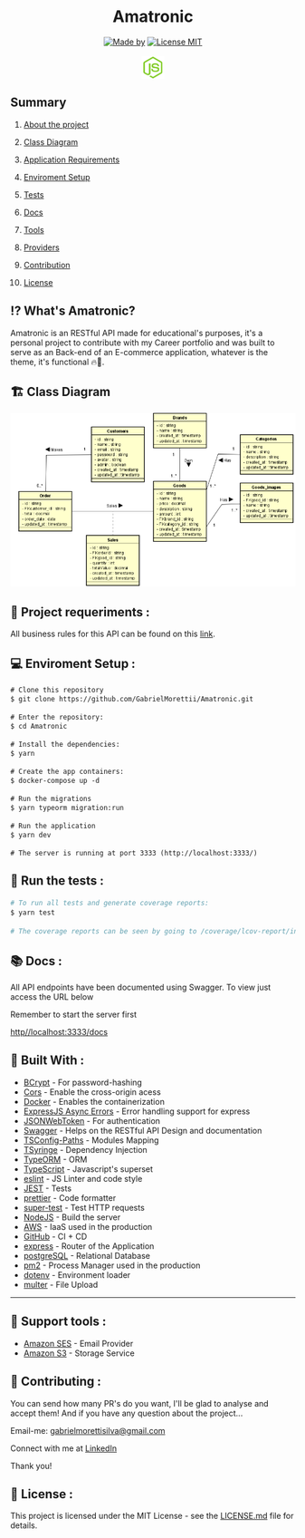 <h1 align="center">Amatronic</h1>

<div align="center">
  <a href="https://www.linkedin.com/in/gabriel-morettii/"><img alt="Made by" src="https://img.shields.io/badge/made%20by-Gabriel%20Moretti-%49c31b"></a>
  <a href="https://opensource.org/licenses/MIT"><img alt="License MIT" src="https://img.shields.io/badge/license-MIT-brightgreen"></a>
</div>

<div align="center" style="display: inline_block"><br>
    <img align="center" alt="Gabriel-Node" height="40" width="40" src="https://github.com/devicons/devicon/blob/master/icons/nodejs/nodejs-original.svg">
</div>

## Summary

1. [About the project](#general-information)

2. [Class Diagram](#class-diagram)

3. [Application Requirements](#requirements)

4. [Enviroment Setup](#enviroment-setup)

5. [Tests](#tests)

6. [Docs](#docs)

7. [Tools](#tools)

8. [Providers](#providers)

9. [Contribution](#contributing)

10. [License](#license)

## ⁉ What's Amatronic? <a name="general-information" />

Amatronic is an RESTful API made for educational's purposes, it's a
personal project to contribute with my Career portfolio
and was built to serve as an Back-end of an E-commerce application,
whatever is the theme, it's functional 🔥🚀.

## 🏗 Class Diagram <a name="class-diagram" />
<img src="./diagram.png">

## 📌 Project requeriments <a name="requirements" />:

All business rules for this API can be found on this [link](./docs/business_rules.md).

## 💻 Enviroment Setup <a name="enviroment-setup" />:

```
# Clone this repository
$ git clone https://github.com/GabrielMorettii/Amatronic.git

# Enter the repository:
$ cd Amatronic

# Install the dependencies:
$ yarn

# Create the app containers:
$ docker-compose up -d

# Run the migrations
$ yarn typeorm migration:run

# Run the application
$ yarn dev

# The server is running at port 3333 (http://localhost:3333/)
```

## 🧪 Run the tests <a name="tests" />:
```bash
# To run all tests and generate coverage reports:
$ yarn test

# The coverage reports can be seen by going to /coverage/lcov-report/index.html and opening this html file in your browser.
```

## 📚 Docs <a name="docs" />:

All API endpoints have been documented using Swagger. To view just access the URL below

Remember to start the server first

<a href="http//localhost:3333/docs">http//localhost:3333/docs</a>

## 🔧 Built With <a name="tools" />:

- [BCrypt](https://www.npmjs.com/package/bcrypt 'BCrypt') - For password-hashing
- [Cors](https://www.npmjs.com/package/cors 'Cors') - Enable the cross-origin acess
- [Docker](https://www.docker.com/ 'Docker') - Enables the containerization
- [ExpressJS Async Errors](https://www.npmjs.com/package/express-async-errors 'ExpressJS Async Errors') - Error handling support for express
- [JSONWebToken](https://www.npmjs.com/package/jsonwebtoken 'JSONWebToken') - For authentication
- [Swagger](https://swagger.io/ 'Swagger') - Helps on the RESTful API Design and documentation
- [TSConfig-Paths](https://www.npmjs.com/package/tsconfig-paths, 'TSConfig-Paths') -
Modules Mapping
- [TSyringe](https://github.com/microsoft/tsyringe 'TSyringe') - Dependency Injection
- [TypeORM](https://typeorm.io/#/ 'TypeORM') - ORM
- [TypeScript](https://www.typescriptlang.org/ 'TypeScript') - Javascript's superset
- [eslint](https://eslint.org/) - JS Linter and code style
- [JEST](https://jestjs.io/) - Tests
- [prettier](https://github.com/prettier/prettier) - Code formatter
- [super-test](https://github.com/visionmedia/supertest) - Test HTTP requests
- [NodeJS](https://nodejs.org/en/) - Build the server
- [AWS](https://aws.amazon.com/pt/) - IaaS used in the production
- [GitHub](https://github.com/GabrielMorettii/Amatronic/actions) - CI + CD
- [express](https://expressjs.com/) - Router of the Application
- [postgreSQL](https://www.postgresql.org/) - Relational Database
- [pm2](https://pm2.keymetrics.io/) - Process Manager used in the production
- [dotenv](https://github.com/motdotla/dotenv) - Environment loader
- [multer](https://github.com/expressjs/multer) - File Upload

---

## 🧰 Support tools <a name="ferramentas-suporte" />:

- [Amazon SES](https://aws.amazon.com/pt/ses/) - Email Provider
- [Amazon S3](https://aws.amazon.com/pt/s3/) - Storage Service

## 🧐 Contributing <a name="contributing" />:

You can send how many PR's do you want, I'll be glad to analyse and accept them! And if you have any question about the project...

Email-me: gabrielmorettisilva@gmail.com

Connect with me at [LinkedIn](https://www.linkedin.com/in/gabriel-morettii/)

Thank you!

## 🔑 License <a name="license" />:

This project is licensed under the MIT License - see the [LICENSE.md](https://github.com/GabrielMorettii/Amatronic/blob/main/LICENSE) file for details.
